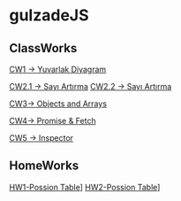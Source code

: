 # gulzadeJS

## ClassWorks
[CW1 -> Yuvarlak Diyagram](https://gulzade.github.io/gulzadeJS/Work1%20(1).PNG)


[CW2.1 -> Sayı Artırma](https://gulzade.github.io/gulzadeJS/ClassWork_Part1.html)
[CW2.2 -> Sayı Artırma](https://gulzade.github.io/gulzadeJS/ClassWork_Part2.html) 


[CW3->  Objects and Arrays](https://gulzade.github.io/gulzadeJS/gulzadeCW3.PNG)


[CW4-> Promise & Fetch](https://gulzade.github.io/gulzadeJS/ClassWork4/Courses.html)


[CW5 -> Inspector](https://gulzade.github.io/gulzadeJS/ClassWork5/work/EloquentJS.html)


## HomeWorks
[HW1-Possion Table]()]
[HW2-Possion Table]()]
